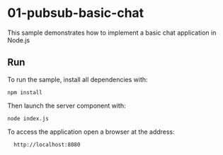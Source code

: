 # 01-pubsub-basic-chat

This sample demonstrates how to implement a basic chat application in Node.js

## Run

To run the sample, install all dependencies with:
 
```shell script
npm install
``` 
 
Then launch the server component with: 

```shell script
node index.js
```

To access the application open a browser at the address:

```
  http://localhost:8080
```